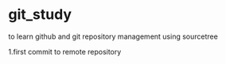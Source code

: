 # git_study
to learn github and git repository management using sourcetree

1.first commit to remote repository
